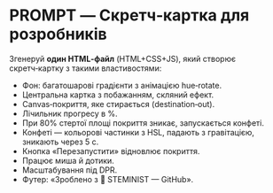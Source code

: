 # PROMPT — Скретч‑картка для розробників

Згенеруй **один HTML‑файл** (HTML+CSS+JS), який створює скретч‑картку з такими властивостями:

- Фон: багатошарові градієнти з анімацією hue‑rotate.
- Центральна картка з побажанням, скляний ефект.
- Canvas‑покриття, яке стирається (destination‑out).
- Лічильник прогресу в %.
- При 80% стертої площі покриття зникає, запускається конфеті.
- Конфеті — кольорові частинки з HSL, падають з гравітацією, зникають через 5 с.
- Кнопка «Перезапустити» відновлює покриття.
- Працює миша й дотики.
- Масштабування під DPR.
- Футер: «Зроблено з 💜 STEMINIST — GitHub».
